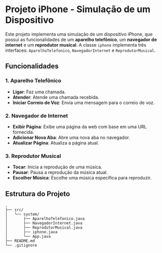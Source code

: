 # Projeto iPhone - Simulação de um Dispositivo

Este projeto implementa uma simulação de um dispositivo iPhone, que possui as funcionalidades de um **aparelho telefônico**, um **navegador de internet** e um **reprodutor musical**. A classe `iphone` implementa três interfaces: `AparelhoTelefonico`, `NavegadorInternet` e `ReprodutorMusical`.

## Funcionalidades

### 1. Aparelho Telefônico
- **Ligar**: Faz uma chamada.
- **Atender**: Atende uma chamada recebida.
- **Iniciar Correio de Voz**: Envia uma mensagem para o correio de voz.

### 2. Navegador de Internet
- **Exibir Página**: Exibe uma página da web com base em uma URL fornecida.
- **Adicionar Nova Aba**: Abre uma nova aba no navegador.
- **Atualizar Página**: Atualiza a página atual.

### 3. Reprodutor Musical
- **Tocar**: Inicia a reprodução de uma música.
- **Pausar**: Pausa a reprodução da música atual.
- **Escolher Música**: Escolhe uma música específica para reproduzir.

## Estrutura do Projeto

```plaintext
.
├── src/
│   └── system/
│       ├── AparelhoTelefonico.java
│       ├── NavegadorInternet.java
│       ├── ReprodutorMusical.java
│       ├── iphone.java
│       └── App.java
├── README.md
└── .gitignore
